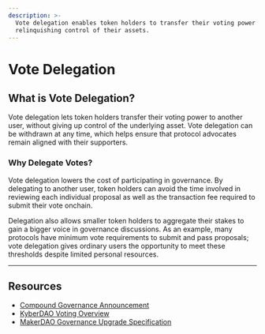 ```yaml
---
description: >-
  Vote delegation enables token holders to transfer their voting power without
  relinquishing control of their assets.
---
```


# Vote Delegation

## **What is Vote Delegation?**

Vote delegation lets token holders transfer their voting power to another user, without giving up control of the underlying asset. Vote delegation can be withdrawn at any time, which helps ensure that protocol advocates remain aligned with their supporters.

### **Why Delegate Votes?**

Vote delegation lowers the cost of participating in governance. By delegating to another user, token holders can avoid the time involved in reviewing each individual proposal as well as the transaction fee required to submit their vote onchain.

Delegation also allows smaller token holders to aggregate their stakes to gain a bigger voice in governance discussions. As an example, many protocols have minimum vote requirements to submit and pass proposals; vote delegation gives ordinary users the opportunity to meet these thresholds despite limited personal resources.

***

## **Resources**

* [Compound Governance Announcement](https://medium.com/compound-finance/compound-governance-5531f524cf68)
* [KyberDAO Voting Overview](https://blog.kyber.network/kyberdao-staking-and-voting-overview-70be71ee58f0)
* [MakerDAO Governance Upgrade Specification](https://forum.makerdao.com/t/mip26-dssgov-governance-contract-redesign/4589)
